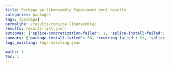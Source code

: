```yaml
---
title: Package py-libensemble Experiment run1 results
categories: packages
tags: [package]
permalink: /results/run1/py-libensemble/
results: results-list.json
outcomes: {'splice-concretization-failed': 1, 'splice-install-failed': 2, 'splice-success': 3, 'rewiring-failed': 4, 'package-install-failed': 5}
summary: {'package-install-failed': 58, 'rewiring-failed': 81, 'splice-install-failed': 11, 'splice-concretization-failed': 3, 'splice-success': 7, 'success-no-prediction': 0, 'predictions': {'spack-test': 7}, 'no-results-generated': 0, 'results-generated': 69, 'total-runs': 69}
logs_existing: logs-existing.json

maths: 1
toc: 1
---
```

